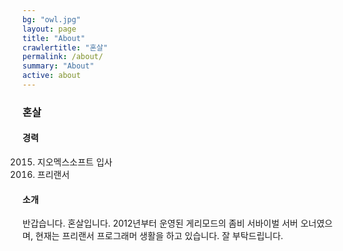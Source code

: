 ```yaml
---
bg: "owl.jpg"
layout: page
title: "About"
crawlertitle: "혼살"
permalink: /about/
summary: "About"
active: about
---
```


### 혼살

#### 경력

2015. 지오멕스소프트 입사
2016. 프리랜서

#### 소개

반갑습니다. 혼살입니다. 2012년부터 운영된 게리모드의 좀비 서바이벌 서버 오너였으며, 현재는 프리랜서 프로그래머 생활을 하고 있습니다. 잘 부탁드립니다.
